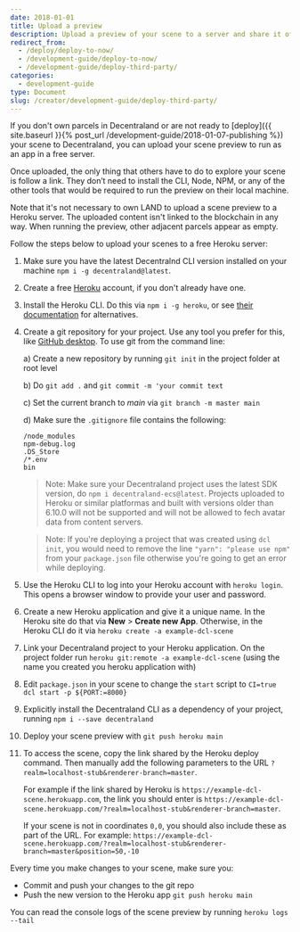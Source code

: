 ```yaml
---
date: 2018-01-01
title: Upload a preview
description: Upload a preview of your scene to a server and share it offchain.
redirect_from:
  - /deploy/deploy-to-now/
  - /development-guide/deploy-to-now/
  - /development-guide/deploy-third-party/
categories:
  - development-guide
type: Document
slug: /creator/development-guide/deploy-third-party/
---
```


If you don't own parcels in Decentraland or are not ready to [deploy]({{ site.baseurl }}{% post_url /development-guide/2018-01-07-publishing %}) your scene to Decentraland, you can upload your scene preview to run as an app in a free server.

Once uploaded, the only thing that others have to do to explore your scene is follow a link. They don’t need to install the CLI, Node, NPM, or any of the other tools that would be required to run the preview on their local machine.

Note that it's not necessary to own LAND to upload a scene preview to a Heroku server. The uploaded content isn't linked to the blockchain in any way. When running the preview, other adjacent parcels appear as empty.

Follow the steps below to upload your scenes to a free Heroku server:

1. Make sure you have the latest Decentralnd CLI version installed on your machine `npm i -g decentraland@latest`.

2. Create a free [Heroku](https://dashboard.heroku.com/) account, if you don't already have one.

3. Install the Heroku CLI. Do this via `npm i -g heroku`, or see [their documentation](https://devcenter.heroku.com/articles/heroku-cli#install-the-heroku-cli) for alternatives.

4. Create a git repository for your project. Use any tool you prefer for this, like [GitHub desktop](https://desktop.github.com/). To use git from the command line:

   a) Create a new repository by running `git init` in the project folder at root level

   b) Do `git add .` and `git commit -m 'your commit text`

   c) Set the current branch to _main_ via `git branch -m master main`

   d) Make sure the `.gitignore` file contains the following:

   ```
   /node_modules
   npm-debug.log
   .DS_Store
   /*.env
   bin
   ```
   > Note: Make sure your Decentraland project uses the latest SDK version, do `npm i decentraland-ecs@latest`. Projects uploaded to Heroku or similar platformas and built with versions older than 6.10.0 will not be supported and will not be allowed to fech avatar data from content servers.
   
   > Note: If you're deploying a project that was created using `dcl init`, you would need to remove the line `"yarn": "please use npm"` from your `package.json` file otherwise you're going to get an error while deploying.

5. Use the Heroku CLI to log into your Heroku account with `heroku login`. This opens a browser window to provide your user and password.

6. Create a new Heroku application and give it a unique name. In the Heroku site do that via **New** > **Create new App**. Otherwise, in the Heroku CLI do it via `heroku create -a example-dcl-scene`

7. Link your Decentraland project to your Heroku application. On the project folder run `heroku git:remote -a example-dcl-scene` (using the name you created you heroku application with)

8. Edit `package.json` in your scene to change the `start` script to `CI=true dcl start -p ${PORT:=8000}`

9. Explicitly install the Decentraland CLI as a dependency of your project, running `npm i --save decentraland`

10. Deploy your scene preview with `git push heroku main`

11. To access the scene, copy the link shared by the Heroku deploy command. Then manually add the following parameters to the URL `?realm=localhost-stub&renderer-branch=master`.

    For example if the link shared by Heroku is `https://example-dcl-scene.herokuapp.com`, the link you should enter is `https://example-dcl-scene.herokuapp.com/?realm=localhost-stub&renderer-branch=master`.

	If your scene is not in coordinates `0,0`, you should also include these as part of the URL. For example: `https://example-dcl-scene.herokuapp.com/?realm=localhost-stub&renderer-branch=master&position=50,-10`

Every time you make changes to your scene, make sure you:

- Commit and push your changes to the git repo
- Push the new version to the Heroku app `git push heroku main`

You can read the console logs of the scene preview by running `heroku logs --tail`
